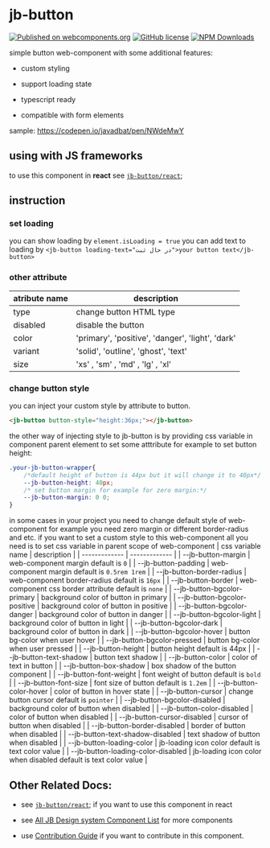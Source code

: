 # jb-button

[![Published on webcomponents.org](https://img.shields.io/badge/webcomponents.org-published-blue.svg)](https://www.webcomponents.org/element/jb-button)
[![GitHub license](https://img.shields.io/badge/license-MIT-brightgreen.svg)](https://raw.githubusercontent.com/javadbat/jb-button/main/LICENSE)
[![NPM Downloads](https://img.shields.io/npm/dw/jb-button)](https://www.npmjs.com/package/jb-button)

simple button web-component with some additional features:

- custom styling

- support loading state

- typescript ready

- compatible with form elements

sample: <https://codepen.io/javadbat/pen/NWdeMwY>

## using with JS frameworks

to use this component in **react** see [`jb-button/react`](https://github.com/javadbat/jb-button/tree/main/react);

## instruction

### set loading

you can show loading by `element.isLoading = true`
you can add text to loading by `<jb-button loading-text="در حال ثبت">your button text</jb-button>`

### other attribute

| atribute name  | description                                                                                                         |
| -------------  | -------------                                                                                                       |
| type           | change button HTML type                                                                                             |
| disabled       | disable the button                                                                                                  |
| color          | 'primary', 'positive', 'danger', 'light', 'dark' |
| variant        | 'solid', 'outline', 'ghost', 'text'              |
| size           | 'xs' , 'sm' , 'md' , 'lg' , 'xl'                 |

### change button style

you can inject your custom style by attribute to button.

```HTML
<jb-button button-style="height:36px;"></jb-button>
```

the other way of injecting style to jb-button is by providing css variable in component parent element to set some atttribute for example to set button height:

```css
.your-jb-button-wrapper{
    /*default height of button is 44px but it will change it to 40px*/
    --jb-button-height: 40px;
    /* set button margin for example for zero margin:*/
    --jb-button-margin: 0 0;
}
```

in some cases in your project you need to change default style of web-component for example you need zero margin or different border-radius and etc.
if you want to set a custom style to this web-component all you need is to set css variable in parent scope of web-component
| css variable name                  | description                                                                                   |
| -------------                      | -------------                                                                                 |
| --jb-button-margin                 | web-component margin default is `0`                                                           |
| --jb-button-padding                | web-component margin default is `0.5rem 1rem`                                                 |
| --jb-button-border-radius          | web-component border-radius default is `16px`                                                 |
| --jb-button-border                 | web-component css border attribute default is `none`                                          |
| --jb-button-bgcolor-primary        | background color of button in primary                                                         |
| --jb-button-bgcolor-positive       | background color of button in positive                                                        |
| --jb-button-bgcolor-danger         | background color of button in danger                                                          |
| --jb-button-bgcolor-light          | background color of button in light                                                           |
| --jb-button-bgcolor-dark           | background color of button in dark                                                            |
| --jb-button-bgcolor-hover          | button bg-color when user hover                                                               |
| --jb-button-bgcolor-pressed        | button bg-color when user pressed                                                             |
| --jb-button-height                 | button height default is 44px                                                                 |
| --jb-button-text-shadow            | button text shadow                                                                            |
| --jb-button-color                  | color of text in button                                                                       |
| --jb-button-box-shadow             | box shadow of the button component                                                            |
| --jb-button-font-weight            | font weight of button default is `bold`                                                       |
| --jb-button-font-size              | font size of button default is `1.2em`                                                        |
| --jb-button-color-hover            | color of button in hover state                                                                |
| --jb-button-cursor                 | change button cursor default is `pointer`                                                     |
| --jb-button-bgcolor-disabled       | background color of button when disabled                                                      |
| --jb-button-color-disabled         | color of button when disabled                                                                 |
| --jb-button-cursor-disabled        | cursor of button when disabled                                                                |
| --jb-button-border-disabled        | border of button when disabled                                                                |
| --jb-button-text-shadow-disabled   | text shadow of button when disabled                                                           |
| --jb-button-loading-color          | jb-loading icon color default is text color value                                             |
| --jb-button-loading-color-disabled | jb-loading icon color when disabled default is text color value                               |

## Other Related Docs:

- see [`jb-button/react`](https://github.com/javadbat/jb-button/tree/main/react); if you want to use this component in react

- see [All JB Design system Component List](https://github.com/javadbat/design-system/blob/main/docs/component-list.md) for more components

- use [Contribution Guide](https://github.com/javadbat/design-system/blob/main/docs/contribution-guide.md) if you want to contribute in this component.